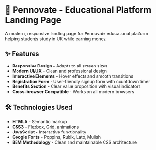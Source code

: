 # 🚀 Pennovate - Educational Platform Landing Page

A modern, responsive landing page for Pennovate educational platform helping students study in UK while earning money.


## ✨ Features

- **Responsive Design** - Adapts to all screen sizes
- **Modern UI/UX** - Clean and professional design
- **Interactive Elements** - Hover effects and smooth transitions
- **Registration Form** - User-friendly signup form with countdown timer
- **Benefits Section** - Clear value proposition with visual indicators
- **Cross-browser Compatible** - Works on all modern browsers

## 🛠 Technologies Used

- **HTML5** - Semantic markup
- **CSS3** - Flexbox, Grid, animations
- **JavaScript** - Interactive functionality
- **Google Fonts** - Poppins, Rubik, Lato, Mulish
- **BEM Methodology** - Clean and maintainable CSS architecture

